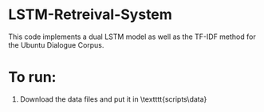 # LSTM-Retreival-System
This code implements a dual LSTM model as well as the TF-IDF method for the Ubuntu Dialogue Corpus.

To run:
=======
1. Download the data files and put it in \textttt{scripts\data}

